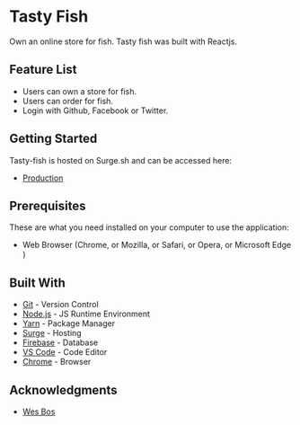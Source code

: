 # Tasty Fish
Own an online store for fish.
Tasty fish was built with Reactjs.


## Feature List
* Users can own a store for fish.
* Users can order for fish.
* Login with Github, Facebook or Twitter.


## Getting Started
Tasty-fish is hosted on Surge.sh and can be accessed here:
- [Production](http://tasty-fish.surge.sh/)


## Prerequisites
 These are what you need installed on your computer to use the application:

 - Web Browser (Chrome, or Mozilla, or Safari, or Opera, or Microsoft Edge )


## Built With

- [Git](https://git-scm.com/) - Version Control
- [Node.js](https://nodejs.org/) - JS Runtime Environment
- [Yarn](https://yarnpkg.com) - Package Manager
- [Surge](https://surge.sh/) - Hosting
- [Firebase](https://firebase.google.com) - Database
- [VS Code](https://code.visualstudio.com/) - Code Editor
- [Chrome](https://www.google.com/chrome/browser/desktop/index.html) - Browser


## Acknowledgments
* [Wes Bos](https://github.com/wesbos)
